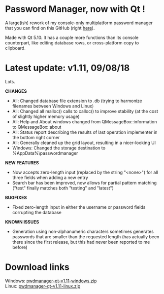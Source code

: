 # Password Manager, now with Qt !

A large(ish) rework of my console-only multiplatform password manager that you can find on this GitHub (right [here](https://github.com/bad64/pwdmanager)).

Made with Qt 5.10. It has a couple more functions than its console counterpart, like editing database rows, or cross-platform copy to clipboard.

# Latest update: v1.11, 09/08/18

Lots.

**CHANGES**

- All: Changed database file extension to .db (trying to harmonize filenames between Windows and Linux)
- All: Changed all malloc() calls to calloc() to improve stability (at the cost of slightly higher memory usage)
- All: Help and About windows changed from QMessageBox::information to QMessageBox::about
- All: Status report describing the results of last operation implementer in the bottom right corner
- All: Generally cleaned up the grid layout, resulting in a nicer-looking UI
- Windows: Changed the storage destination to %AppData%\passwordmanager

**NEW FEATURES**

- Now accepts zero-length input (replaced by the string "\<none\>") for all three fields when adding a new entry
- Search bar has been improved, now allows for partial pattern matching ("test" finally matches both "testing" and "latest")

**BUGFIXES**

- Fixed zero-length input in either the username or password fields corrupting the database

**KNOWN ISSUES**

- Generation using non-alphanumeric characters sometimes generates passwords that are smaller than the requested length (has actually been there since the first release, but this had never been reported to me before)

# Download links

Windows: [pwdmanager-qt-v1.11-windows.zip](https://github.com/bad64/pwdmanager-qt/files/2274152/pwdmanager-qt-v1.11-windows.zip)  
Linux: [pwdmanager-qt-v1.11-linux.zip](https://github.com/bad64/pwdmanager-qt/files/2274212/pwdmanager-qt-v1.11-linux.zip)